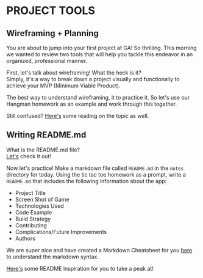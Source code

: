 # PROJECT TOOLS

## Wireframing + Planning
You are about to jump into your first project at GA! So thrilling. This morning we wanted to review two tools that will help you tackle this endeavor in an organized, professional manner.

First, let's talk about wireframing! What the heck is it?</br>
Simply, it's a way to break down a project visually and functionally to achieve your MVP (Minimum Viable Product).

The best way to understand wireframing, it to practice it. So let's use our Hangman homework as an example and work through this together.</br>

Still confused?
<a href="https://www.infoq.com/articles/wireframes-start-development-projects">Here's</a> some reading on the topic as well.

## Writing README.md
What is the README.md file?</br>
<a href="https://gist.github.com/PurpleBooth/109311bb0361f32d87a2">Let's</a> check it out!

Now let's practice! Make a markdown file called `README.md` in the `notes` directory for today. Using the tic tac toe homework as a prompt, write a `README.md` that includes the following information about the app:

  - Project Title
  - Screen Shot of Game
  - Technologies Used
  - Code Example
  - Build Strategy
  - Contributing
  - Complications/Future Improvements
  - Authors

We are super nice and have created a Markdown Cheatsheet for you <a href="markdown_cheatsheet.md"> here</a> to understand the markdown syntax.

<a href="https://github.com/LynnFleck/NYsee">Here's</a> some README inspiration for you to take a peak at!
